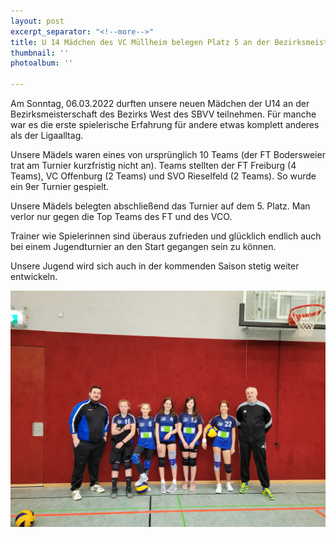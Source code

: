 ```yaml
---
layout: post
excerpt_separator: "<!--more-->"
title: U 14 Mädchen des VC Müllheim belegen Platz 5 an der Bezirksmeisterschaft
thumbnail: ''
photoalbum: ''

---
```

Am Sonntag, 06.03.2022 durften unsere neuen Mädchen der U14 an der Bezirksmeisterschaft des Bezirks West des SBVV teilnehmen. Für manche war es die erste spielerische Erfahrung für andere etwas komplett anderes als der Ligaalltag.

Unsere Mädels waren eines von ursprünglich 10 Teams (der FT Bodersweier trat am Turnier kurzfristig nicht an). Teams stellten der FT Freiburg (4 Teams), VC Offenburg (2 Teams) und SVO Rieselfeld (2 Teams). So wurde ein 9er Turnier gespielt.

Unsere Mädels belegten abschließend das Turnier auf dem 5. Platz. Man verlor nur gegen die Top Teams des FT und des VCO.

Trainer wie Spielerinnen sind überaus zufrieden und glücklich endlich auch bei einem Jugendturnier an den Start gegangen sein zu können.

Unsere Jugend wird sich auch in der kommenden Saison stetig weiter entwickeln.

![](/upload/2022/03/14/20220306_104752.jpg)